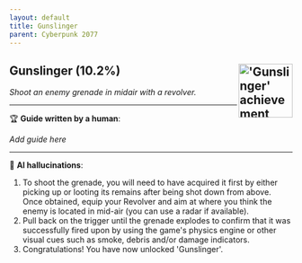 ```yaml
---
layout: default
title: Gunslinger
parent: Cyberpunk 2077
---
```


## Gunslinger (10.2%) <img align="right" src="https://cdn.cloudflare.steamstatic.com/steamcommunity/public/images/apps/1091500/d13a7170dd835e73cf30a7ee6da0ebf3670c23a1.jpg" alt="'Gunslinger' achievement icon" width="96" height="96">

_Shoot an enemy grenade in midair with a revolver._

---

:trophy: **Guide written by a human**:

_Add guide here_

---

:robot: **AI hallucinations**:

1. To shoot the grenade, you will need to have acquired it first by either picking up or looting its remains after being shot down from above. Once obtained, equip your Revolver and aim at where you think the enemy is located in mid-air (you can use a radar if available).
2. Pull back on the trigger until the grenade explodes to confirm that it was successfully fired upon by using the game's physics engine or other visual cues such as smoke, debris and/or damage indicators. 
3. Congratulations! You have now unlocked 'Gunslinger'.
